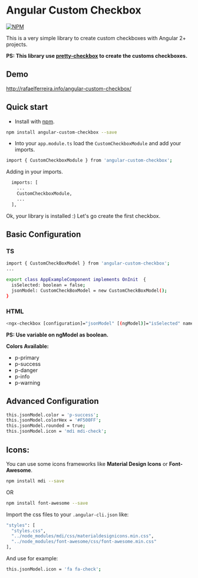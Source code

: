 # Angular Custom Checkbox 

[![NPM](https://nodei.co/npm/angular-custom-checkbox.png?downloads=true&downloadRank=true&stars=true)](https://nodei.co/npm/angular-custom-checkbox/)

This is a very simple library to create custom checkboxes with Angular 2+ projects.

**PS: This library use [pretty-checkbox](https://lokesh-coder.github.io/pretty-checkbox) to create the customs checkboxes.**

## Demo

http://rafaelferreira.info/angular-custom-checkbox/

## Quick start

- Install with [npm](https://www.npmjs.com/).

```bash
npm install angular-custom-checkbox --save
```

- Into your ``app.module.ts`` load the ``CustomCheckboxModule`` and add your imports.

```bash
import { CustomCheckboxModule } from 'angular-custom-checkbox';
```
 Adding in your imports.

```bash 
  imports: [
    ...
    CustomCheckboxModule,
    ...
  ],
```

Ok, your library is installed :)
Let's go create the first checkbox.

## Basic Configuration

### TS
```bash
import { CustomCheckBoxModel } from 'angular-custom-checkbox';
...

export class AppExampleComponent implements OnInit  {  
  isSelected: boolean = false;
  jsonModel: CustomCheckBoxModel = new CustomCheckBoxModel();
}

```
### HTML
```bash
<ngx-checkbox [configuration]="jsonModel" [(ngModel)]="isSelected" name="isSelected"></ngx-checkbox>
```

**PS: Use variable on ngModel as boolean.**

**Colors Available:**

- p-primary
- p-success 
- p-danger
- p-info
- p-warning

## Advanced Configuration

```bash
this.jsonModel.color = 'p-success';
this.jsonModel.colorHex = '#F500FF';
this.jsonModel.rounded = true;
this.jsonModel.icon = 'mdi mdi-check';
```

## Icons:

You can use some icons frameworks like **Material Design Icons** or **Font-Awesome**.

```bash 
npm install mdi --save
```
OR

```bash 
npm install font-awesome --save
```

Import the css files to your ``.angular-cli.json`` like:

```bash
"styles": [
  "styles.css",
  "../node_modules/mdi/css/materialdesignicons.min.css",
  "../node_modules/font-awesome/css/font-awesome.min.css"
],
```

And use for example: 

```bash 
this.jsonModel.icon = 'fa fa-check';
```
